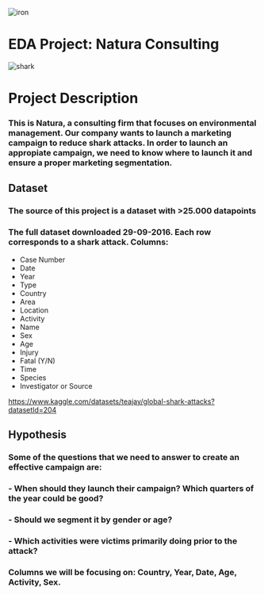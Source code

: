 

![iron](https://coursereport-s3-production.global.ssl.fastly.net/uploads/school/logo/84/original/logo-ironhack-blue.png)


# EDA Project: Natura Consulting

![shark](https://media4.giphy.com/media/tw2qkBNhG1xu0/giphy.gif?cid=ecf05e47k20oarq9q0vkpa2ksncmzpr6v71vvybsyrhhwpg4&rid=giphy.gif&ct=g)

# Project Description

### This is Natura, a consulting firm that focuses on environmental management. Our company wants to launch a marketing campaign to reduce shark attacks. In order to launch an appropiate campaign, we need to know where to launch it and ensure a proper marketing segmentation.

## Dataset

### The source of this project is a dataset with >25.000 datapoints

### The full dataset downloaded 29-09-2016. Each row corresponds to a shark attack. Columns:

- Case Number
- Date
- Year
- Type
- Country
- Area
- Location
- Activity
- Name
- Sex
- Age
- Injury
- Fatal (Y/N)
- Time
- Species
- Investigator or Source 

https://www.kaggle.com/datasets/teajay/global-shark-attacks?datasetId=204


## Hypothesis

### Some of the questions that we need to answer to create an effective campaign are:

### - When should they launch their campaign? Which quarters of the year could be good?
### - Should we segment it by gender or age?
### - Which activities were victims primarily doing prior to the attack?


### Columns we will be focusing on: Country, Year, Date, Age, Activity, Sex.